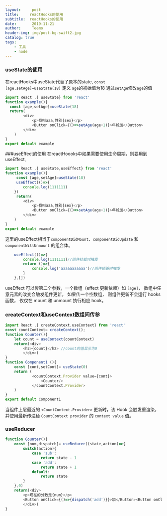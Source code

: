 ```yaml
---
layout:     post
title:     reactHooks的使用
subtitle:  reactHooks的使用
date:       2019-11-21
author:     Teemo
header-img: img/post-bg-swift2.jpg
catalog: true
tags:
    - 工具
    - node
---
```



### useState的使用
在reactHooks中useState代替了原本的state,
`const [age,setAge]=useState(18)`
定义 `age`的初始值为18
通过`setAge`修改`age`的值
```js
import React ,{ useState} from 'react'
function example(){
  const [age,setAge]=useState(18)
  return(
		<div>
			<p>我叫aaa,性别{sex}</p>
			<Button onClick={()=>setAge(age+1)}>年龄加</Button>
		</div>
	)
}
export default example
```
###useEffect的使用
在reactHoooks中如果需要使用生命周期，则要用到useEffect,
```js
import React ,{ useState,useEffect} from 'react'
function example(){
     const [age,setAge]=useState(18)
     useEffect(()=>{
		console.log(1111111)
	})
     return(
		<div>
			<p>我叫aaa,性别{sex}</p>
			<Button onClick={()=>setAge(age+1)}>年龄加</Button>
		</div>
	)
}
export default example
```
这里的useEffect相当于`componentDidMount`、`componentDidUpdate` 和 `componentWillUnmount` 的组合体。
```js
 	useEffect(()=>{
		console.log(1111111)//组件挂载时触发
		return ()=>{
			console.log('aaaaaaaaaaa')//组件销毁时触发
		}
	},[])
```
useEffect 可以传第二个参数，一个数组（effect 更新依赖）如 `[age]`， 数组中任意元素的改变会触发组件更新， 如果传一个空数组， 则组件更新不会运行 hooks 函数， 仅仅在 mount 和 unmount 执行相应 hook。
### createContext和useContext数组间传参
```js
import React ,{ createContext,useContext} from 'react'
const countContext= createContext();
function Counter(){
	let count = useContext(countContext)
	return(<div>
		<h2>{count}</h2> //count的值显示为0
		</div>)
}
function Component1 (){
	const [cont,setCont]= useState(0)
	return (
			<countContext.Provider value={cont}>
				<Counter/>
			</countContext.Provider>
	)
}
export default Component1
```
当组件上层最近的 `<CountContext.Provider>` 更新时，该 Hook 会触发重渲染，并使用最新传递给 `CountContext provider` 的   `context value` 值。
### useReducer
```js
function Counter(){
	const [num,dispatch]= useReducer((state,action)=>{
		switch(action){
			case 'sub':
				return state - 1
			case 'add':
				return state + 1
			default:
				return state
		}
	},0)
	return(<div>
		<p>现在的分数是{num}</p>
		<Button onClick={()=>{dispatch('add')}}>加</Button><Button onClick={()=>{dispatch('sub')}}>减</Button>
		</div>)
}
```


